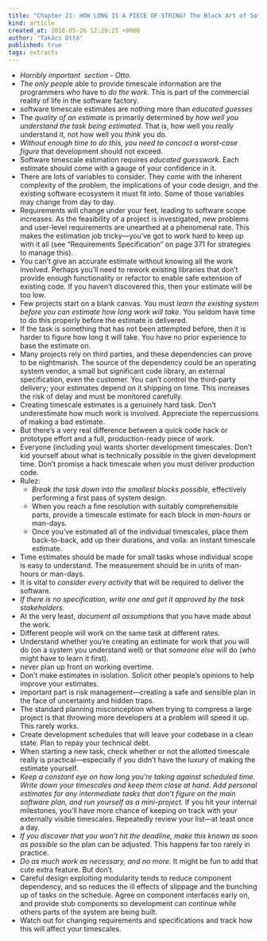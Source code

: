 ```yaml
---
title: "Chapter 21: HOW LONG IS A PIECE OF STRING? The Black Art of Software Timescale Estimation"
kind: article
created_at: 2010-05-26 12:20:25 +0000
author: "Takács Ottó"
published: true
tags: extracts
---
```

<ul>
    <li><em>Horribly important &nbsp;section - Otto</em>.</li>
    <li><em>The only peopl</em>e able to provide timescale information are the programmers <em>who</em> have to <em>do the work</em>. This is part of the commercial reality of life in the software factory.</li>
    <li>software timescale estimates are nothing more than <em>educated guesses</em></li>
    <li>The <em>quality of an estimate</em> is primarily determined by <em>how well you understand the task being estimated</em>. That is, how well you <em>really</em> understand it, not how well you <em>think</em> you do.</li>
    <li><em>Without enough time to do this, you need to concoct a worst-case figure </em>that development should not exceed.</li>
    <li>Software timescale estimation requires <em>educated guesswork</em>. Each estimate should come with a gauge of your confidence in it.</li>
    <li>There are lots of variables to consider. They come with the inherent complexity of the problem, the implications of your code  design, and the existing software ecosystem it must fit into. Some of those variables may change from day to day.</li>
    <li>Requirements will change under your feet, leading to software scope increases. As the feasibility of a project is investigated, new problems and user-level requirements are unearthed at a phenomenal rate. This makes the estimation job tricky&mdash;you&rsquo;ve got to  work hard to keep up with it all (see &ldquo;Requirements Specification&rdquo; on page 371 for strategies to manage this).</li>
    <li>You can&rsquo;t give an accurate estimate without knowing all the work involved. Perhaps you&rsquo;ll need to rework existing libraries that don&rsquo;t provide enough functionality or refactor to enable safe extension of existing code. If you haven&rsquo;t discovered this, then your estimate will be too low.</li>
    <li>Few projects start on a blank canvas. You must <em>learn the existing system before you can estimate how long work will take</em>. You seldom have time to do this properly before the estimate is delivered.</li>
    <li>If the task is something that has not been attempted before, then it is harder to figure how long it will take. You have no prior experience to base the estimate on.</li>
    <li>Many projects rely on third parties, and these dependencies can prove to be nightmarish. The source of the dependency could be an operating system vendor, a small but significant code library, an external specification, even the customer. You can&rsquo;t control the third-party delivery; your estimates depend on it shipping on time. This increases the risk of delay and must be monitored carefully.</li>
    <li>Creating timescale estimates is a genuinely hard task. Don&rsquo;t underestimate how much work is involved. Appreciate the repercussions of making a bad estimate.</li>
    <li>But there&rsquo;s a very real difference between a quick code hack or prototype effort and a full, production-ready piece of work.</li>
    <li>Everyone (including you) wants shorter development timescales. Don&rsquo;t kid yourself about what is technically possible in the given development time. Don&rsquo;t promise a hack timescale when you must deliver production code.</li>
    <li>Rulez:
    <ul>
        <li><em>Break the task down into the smallest blocks possible, </em>effectively performing a first pass of system design.</li>
        <li>When you reach a fine resolution with suitably comprehensible parts, provide a timescale estimate for each block in <em>man-hours </em>or man-days.</li>
        <li>Once you&rsquo;ve estimated all of the individual timescales, place them back-to-back, add up their durations, and voila: an instant timescale estimate.</li>
    </ul>
    </li>
    <li>Time estimates should be made for small tasks whose individual scope is easy to understand. The measurement should be in units of man-hours or man-days.</li>
    <li>It is vital to <em>consider every activity </em>that will be required to deliver the software.</li>
    <li><em>If there is no specification, write one and get it approved by the task stakeholders.</em></li>
    <li>At the very least, <em>document all assumptions</em> that you have made about the work.</li>
    <li>Different people will work on the same task at different rates.</li>
    <li>Understand whether you&rsquo;re creating an estimate for work that <em>you</em> will do (on a system you understand well) or that <em>someone else</em> will do (who might have to learn it first).</li>
    <li>never plan up front on working overtime.</li>
    <li>Don&rsquo;t make estimates in isolation. Solicit other people&rsquo;s opinions to help improve your estimates.</li>
    <li>important part is risk management&mdash;creating a safe and sensible plan in the face of uncertainty and hidden traps.</li>
    <li>The standard planning misconception when trying to compress a large project is that throwing more developers at a problem will speed it up. This rarely works.</li>
    <li>Create development schedules that will leave your codebase in a clean state. Plan to repay your technical debt.</li>
    <li>When starting a new task, check whether or not the allotted timescale really is practical&mdash;especially if you didn&rsquo;t have the luxury of making the estimate yourself.</li>
    <li><em>Keep a constant eye on how long you&rsquo;re taking against scheduled time. Write down your timescales and keep them close at hand</em>. <em>Add personal estimates for any intermediate tasks that don&rsquo;t figure on the main software plan, and run yourself as a mini-project.</em> If you hit your internal milestones, you&rsquo;ll have more chance of keeping on track with your externally visible timescales. Repeatedly review your list&mdash;at least once a day.</li>
    <li><em>If you discover that you won&rsquo;t hit the deadline, make this known as soon as possible </em>so the plan can be adjusted. This happens far too rarely in practice.</li>
    <li><em>Do as much work as necessary, and no more. </em>It might be fun to add that cute extra feature. But don&rsquo;t.</li>
    <li>Careful design exploiting modularity tends to reduce component dependency, and so reduces the ill effects of slippage and the bunching up of tasks on the schedule. Agree on component interfaces early on, and provide stub components so development can continue while others parts of the system are being built.</li>
    <li>Watch out for changing requirements and specifications and track how this will affect your timescales.</li>
</ul>


<div class='old-comments'></div>